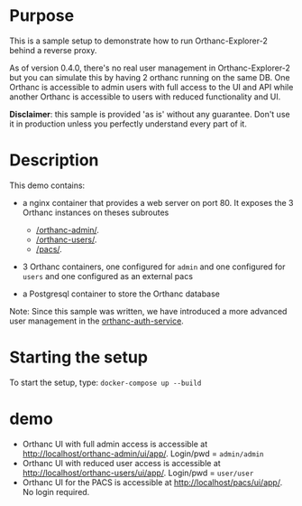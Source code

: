 # Purpose

This is a sample setup to demonstrate how to run Orthanc-Explorer-2 behind a reverse proxy.

As of version 0.4.0, there's no real user management in Orthanc-Explorer-2 but you can
simulate this by having 2 orthanc running on the same DB.  One Orthanc is accessible to admin
users with full access to the UI and API while another Orthanc is accessible to users with reduced
functionality and UI.

**Disclaimer**: this sample is provided 'as is' without any guarantee.  Don't use it in production unless you perfectly understand every part of it.

# Description

This demo contains:

- a nginx container that provides a web server on port 80.  It exposes the 3 Orthanc instances on theses subroutes
  -  [/orthanc-admin/](http://localhost/orthanc-admin/ui/app/).
  -  [/orthanc-users/](http://localhost/orthanc-users/ui/app/).
  -  [/pacs/](http://localhost/pacs/ui/app/).

- 3 Orthanc containers, one configured for `admin` and one configured for `users` and one configured as an external pacs
- a Postgresql container to store the Orthanc database

Note:  Since this sample was written, we have introduced a more advanced user management in the [orthanc-auth-service](https://github.com/orthanc-team/orthanc-auth-service).

# Starting the setup

To start the setup, type: `docker-compose up --build`

# demo

- Orthanc UI with full admin access is accessible at [http://localhost/orthanc-admin/ui/app/](http://localhost/orthanc-admin/ui/app/).  Login/pwd = `admin/admin`
- Orthanc UI with reduced user access is accessible at [http://localhost/orthanc-users/ui/app/](http://localhost/orthanc-users/ui/app/).  Login/pwd = `user/user`
- Orthanc UI for the PACS is accessible at [http://localhost/pacs/ui/app/](http://localhost/pacs/ui/app/).  No login required.
